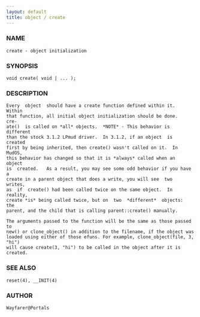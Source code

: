 ```yaml
---
layout: default
title: object / create
---
```


### NAME

    create - object initialization

### SYNOPSIS

    void create( void | ... );

### DESCRIPTION

    Every  object  should have a create function defined within it.  Within
    that function, all initial object initialization should be done.   cre‐
    ate()  is called on *all* objects.  *NOTE* - This behavior is different
    than the stock 3.1.2 LPmud driver.  In 3.1.2, if an object  is  created
    first by being inherited, then create() wasn't called on it.  In MudOS,
    this behavior has changed so that it is *always* called when an  object
    is  created.   As a result, you may see some odd behavior if you have a
    create in a parent object that does a write, you will see  two  writes,
    as  if  create() had been called twice on the same object.  In reality,
    create *is* being called twice, but on  two  *different*  objects:  the
    parent, and the child that is calling parent::create() manually.

    The arguments passed to the function will be the same as those passed to
    new() or clone_object() in addition to the filename, if the object was
    loaded using either of those efuns. For example, clone_object(file, 3, "hi")
    will cause create(3, "hi") to be called in the object after it is created.

### SEE ALSO

    reset(4), __INIT(4)

### AUTHOR

    Wayfarer@Portals
